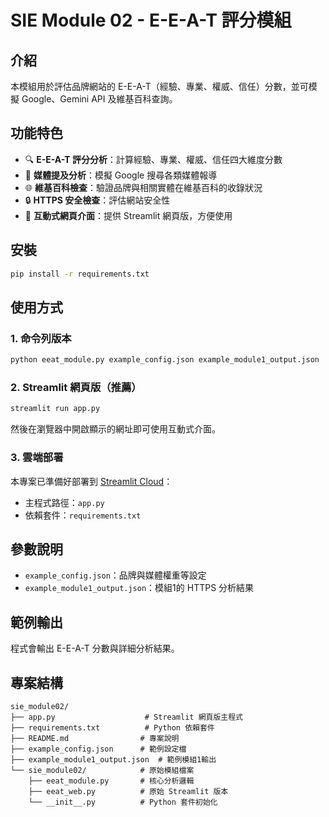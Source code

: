 # SIE Module 02 - E-E-A-T 評分模組

## 介紹
本模組用於評估品牌網站的 E-E-A-T（經驗、專業、權威、信任）分數，並可模擬 Google、Gemini API 及維基百科查詢。

## 功能特色
- 🔍 **E-E-A-T 評分分析**：計算經驗、專業、權威、信任四大維度分數
- 📰 **媒體提及分析**：模擬 Google 搜尋各類媒體報導
- 🌐 **維基百科檢查**：驗證品牌與相關實體在維基百科的收錄狀況
- 🔒 **HTTPS 安全檢查**：評估網站安全性
- 🎯 **互動式網頁介面**：提供 Streamlit 網頁版，方便使用

## 安裝
```bash
pip install -r requirements.txt
```

## 使用方式

### 1. 命令列版本
```bash
python eeat_module.py example_config.json example_module1_output.json
```

### 2. Streamlit 網頁版（推薦）
```bash
streamlit run app.py
```
然後在瀏覽器中開啟顯示的網址即可使用互動式介面。

### 3. 雲端部署
本專案已準備好部署到 [Streamlit Cloud](https://streamlit.io/cloud)：
- 主程式路徑：`app.py`
- 依賴套件：`requirements.txt`

## 參數說明
- `example_config.json`：品牌與媒體權重等設定
- `example_module1_output.json`：模組1的 HTTPS 分析結果

## 範例輸出
程式會輸出 E-E-A-T 分數與詳細分析結果。

## 專案結構
```
sie_module02/
├── app.py                    # Streamlit 網頁版主程式
├── requirements.txt          # Python 依賴套件
├── README.md                # 專案說明
├── example_config.json      # 範例設定檔
├── example_module1_output.json  # 範例模組1輸出
└── sie_module02/            # 原始模組檔案
    ├── eeat_module.py       # 核心分析邏輯
    ├── eeat_web.py          # 原始 Streamlit 版本
    └── __init__.py          # Python 套件初始化
``` 